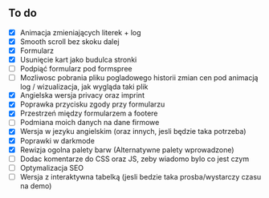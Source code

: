 ## To do
- [x] Animacja zmieniających literek + log
- [x] Smooth scroll bez skoku dalej
- [x] Formularz
- [x] Usunięcie kart jako budulca stronki
- [ ] Podpiąć formularz pod formspree
- [ ] Mozliwosc pobrania pliku pogladowego historii zmian cen pod animacją log / wizualizacja, jak wygląda taki plik
- [x] Angielska wersja privacy oraz imprint
- [x] Poprawka przycisku zgody przy formularzu
- [x] Przestrzeń między formularzem a footere
- [ ] Podmiana moich danych na dane firmowe
- [x] Wersja w jezyku angielskim (oraz innych, jesli będzie taka potrzeba)
- [x] Poprawki w darkmode
- [x] Rewizja ogolna palety barw (Alternatywne palety wprowadzone)
- [ ] Dodac komentarze do CSS oraz JS, zeby wiadomo bylo co jest czym
- [ ] Optymalizacja SEO
- [ ] Wersja z interaktywna tabelką (jesli bedzie taka prosba/wystarczy czasu na demo)